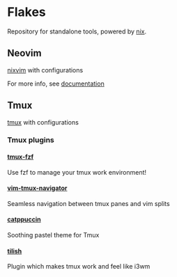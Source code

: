 # Flakes 

Repository for standalone tools, powered by [nix](https://nix.dev/).

## Neovim 

[nixvim](https://github.com/nix-community/nixvim) with configurations

For more info, see [documentation](https://nix-community.github.io/nixvim/plugins/neo-tree/window/index.html)

## Tmux 

[tmux](https://github.com/tmux/tmux/wiki) with configurations

### Tmux plugins

#### [tmux-fzf](https://github.com/sainnhe/tmux-fzf)

Use fzf to manage your tmux work environment! 

#### [vim-tmux-navigator](https://github.com/christoomey/vim-tmux-navigator)

Seamless navigation between tmux panes and vim splits

#### [catppuccin](https://github.com/catppuccin/tmux)

Soothing pastel theme for Tmux

#### [tilish](https://github.com/jabirali/tmux-tilish)

Plugin which makes tmux work and feel like i3wm

